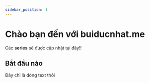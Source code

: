 ```yaml
---
sidebar_position: 1
---
```


# Chào bạn đến với buiducnhat.me

Các **series** sẽ được cập nhật tại đây!!

## Bắt đầu nào

Đây chỉ là dòng text thôi
